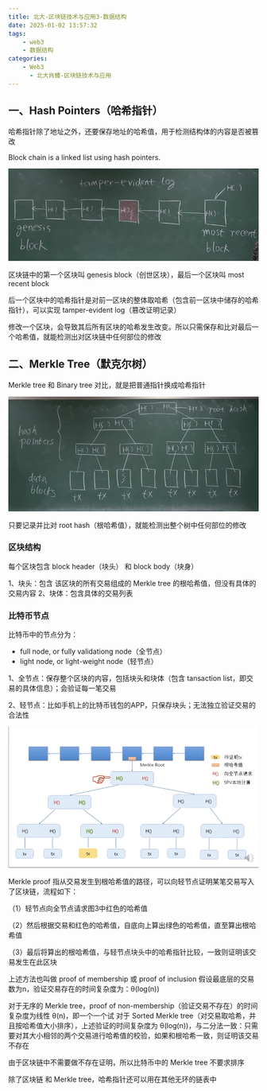 ```yaml
---
title: 北大-区块链技术与应用3-数据结构
date: 2025-01-02 13:57:32
tags:
    - web3
    - 数据结构
categories:
    - Web3
      - 北大肖臻-区块链技术与应用
---
```


## 一、Hash Pointers（哈希指针）

哈希指针除了地址之外，还要保存地址的哈希值，用于检测结构体的内容是否被篡改

Block chain is a linked list using hash pointers.

![图1](../images/32/1.png)

区块链中的第一个区块叫 genesis block（创世区块），最后一个区块叫 most recent block

后一个区块中的哈希指针是对前一区块的整体取哈希（包含前一区块中储存的哈希指针），可以实现 tamper-evident log（篡改证明记录）

修改一个区块，会导致其后所有区块的哈希发生改变。所以只需保存和比对最后一个哈希值，就能检测出对区块链中任何部位的修改

## 二、Merkle Tree（默克尔树）

Merkle tree 和 Binary tree 对比，就是把普通指针换成哈希指针

![图2](../images/32/2.png)

只要记录并比对 root hash（根哈希值），就能检测出整个树中任何部位的修改

### 区块结构

每个区块包含 block header（块头） 和 block body（块身）

1、块头：包含 该区块的所有交易组成的 Merkle tree 的根哈希值，但没有具体的交易内容
2、块体：包含具体的交易列表

### 比特币节点

比特币中的节点分为：

- full node, or fully validationg node（全节点）
- light node, or light-weight node（轻节点）

1、全节点：保存整个区块的内容，包括块头和块体（包含 tansaction list，即交易的具体信息）；会验证每一笔交易

2、轻节点：比如手机上的比特币钱包的APP，只保存块头；无法独立验证交易的合法性

![图3](../images/32/3.png)

Merkle proof 指从交易发生到根哈希值的路径，可以向轻节点证明某笔交易写入了区块链，流程如下：

（1）轻节点向全节点请求图3中红色的哈希值

（2）然后根据交易和红色的哈希值，自底向上算出绿色的哈希值，直至算出根哈希值

（3）最后将算出的根哈希值，与轻节点块头中的哈希指针比较，一致则证明该交易发生在此区块

上述方法也叫做 proof of membership 或 proof of inclusion
假设最底层的交易数为n，验证交易存在的时间复杂度为：θ(log(n))

对于无序的 Merkle tree，proof of non-membership（验证交易不存在）的时间复杂度为线性 θ(n)，即一个一个试
对于 Sorted Merkle tree（对交易取哈希，并且按哈希值大小排序），上述验证的时间复杂度为 θ(log(n))，与二分法一致：只需要对其大小相邻的两个交易进行哈希值的校验，如果和根哈希一致，则证明该交易不存在

由于区块链中不需要做不存在证明，所以比特币中的 Merkle tree 不要求排序

除了区块链 和 Merkle tree，哈希指针还可以用在其他无环的链表中
